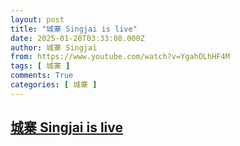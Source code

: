 ```yaml
---
layout: post
title: "城寨 Singjai is live"
date: 2025-01-20T03:33:08.000Z
author: 城寨 Singjai
from: https://www.youtube.com/watch?v=YgahOLhHF4M
tags: [ 城寨 ]
comments: True
categories: [ 城寨 ]
---
```

<!--1737343988000-->
[城寨 Singjai is live](https://www.youtube.com/watch?v=YgahOLhHF4M)
------

<div>

</div>
